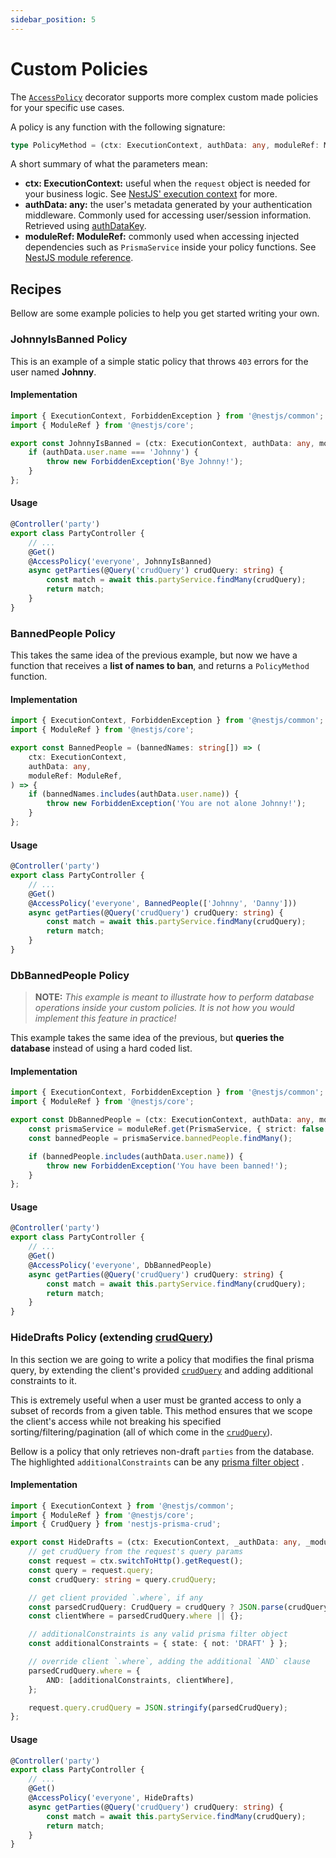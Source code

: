 ```yaml
---
sidebar_position: 5
---
```


# Custom Policies

The [`AccessPolicy`](./access-policy) decorator supports more complex custom made policies for your specific use cases.

A policy is any function with the following signature:

```ts
type PolicyMethod = (ctx: ExecutionContext, authData: any, moduleRef: ModuleRef) => void;
```

A short summary of what the parameters mean:

-   **ctx: ExecutionContext:** useful when the `request` object is needed for your business logic. See [NestJS' execution context](https://docs.nestjs.com/fundamentals/execution-context#execution-context) for more.
-   **authData: any:** the user's metadata generated by your authentication middleware. Commonly used for accessing user/session information. Retrieved using [authDataKey](./access-control-module#optsauthdatakey).
-   **moduleRef: ModuleRef:** commonly used when accessing injected dependencies such as `PrismaService` inside your policy functions. See [NestJS module reference](https://docs.nestjs.com/fundamentals/module-ref#module-reference).

## Recipes

Bellow are some example policies to help you get started writing your own.

### JohnnyIsBanned Policy

This is an example of a simple static policy that throws `403` errors for the user named **Johnny**.

#### Implementation

```ts title=johnny-is-banned.policy.ts
import { ExecutionContext, ForbiddenException } from '@nestjs/common';
import { ModuleRef } from '@nestjs/core';

export const JohnnyIsBanned = (ctx: ExecutionContext, authData: any, moduleRef: ModuleRef) => {
    if (authData.user.name === 'Johnny') {
        throw new ForbiddenException('Bye Johnny!');
    }
};
```

#### Usage

```ts title=party.controller.ts
@Controller('party')
export class PartyController {
    // ...
    @Get()
    @AccessPolicy('everyone', JohnnyIsBanned)
    async getParties(@Query('crudQuery') crudQuery: string) {
        const match = await this.partyService.findMany(crudQuery);
        return match;
    }
}
```

### BannedPeople Policy

This takes the same idea of the previous example, but now we have a function that receives a **list of names to ban**, and returns a `PolicyMethod` function.

#### Implementation

```ts title=banned-people.policy.ts
import { ExecutionContext, ForbiddenException } from '@nestjs/common';
import { ModuleRef } from '@nestjs/core';

export const BannedPeople = (bannedNames: string[]) => (
    ctx: ExecutionContext,
    authData: any,
    moduleRef: ModuleRef,
) => {
    if (bannedNames.includes(authData.user.name)) {
        throw new ForbiddenException('You are not alone Johnny!');
    }
};
```

#### Usage

```ts title=party.controller.ts
@Controller('party')
export class PartyController {
    // ...
    @Get()
    @AccessPolicy('everyone', BannedPeople(['Johnny', 'Danny']))
    async getParties(@Query('crudQuery') crudQuery: string) {
        const match = await this.partyService.findMany(crudQuery);
        return match;
    }
}
```

### DbBannedPeople Policy

> **NOTE:** _This example is meant to illustrate how to perform database operations inside your custom policies. It is not how you would implement this feature in practice!_

This example takes the same idea of the previous, but **queries the database** instead of using a hard coded list.

#### Implementation

```ts title=db-banned-people.policy.ts
import { ExecutionContext, ForbiddenException } from '@nestjs/common';
import { ModuleRef } from '@nestjs/core';

export const DbBannedPeople = (ctx: ExecutionContext, authData: any, moduleRef: ModuleRef) => {
    const prismaService = moduleRef.get(PrismaService, { strict: false });
    const bannedPeople = prismaService.bannedPeople.findMany();

    if (bannedPeople.includes(authData.user.name)) {
        throw new ForbiddenException('You have been banned!');
    }
};
```

#### Usage

```ts title=party.controller.ts
@Controller('party')
export class PartyController {
    // ...
    @Get()
    @AccessPolicy('everyone', DbBannedPeople)
    async getParties(@Query('crudQuery') crudQuery: string) {
        const match = await this.partyService.findMany(crudQuery);
        return match;
    }
}
```

### HideDrafts Policy (extending [crudQuery](../client-side))

In this section we are going to write a policy that modifies the final prisma query, by extending the client's provided [`crudQuery`](../client-side) and adding additional constraints to it.

This is extremely useful when a user must be granted access to only a subset of records from a given table. This method ensures that we scope the client's access while not breaking his specified sorting/filtering/pagination (all of which come in the [`crudQuery`](../client-side)).

Bellow is a policy that only retrieves non-draft `parties` from the database. The highlighted `additionalConstraints` can be any [prisma filter object](https://www.prisma.io/docs/reference/api-reference/prisma-client-reference#filter-conditions-and-operators) .

#### Implementation

```ts title=hide-drafts.policy.ts {11,12}
import { ExecutionContext } from '@nestjs/common';
import { ModuleRef } from '@nestjs/core';
import { CrudQuery } from 'nestjs-prisma-crud';

export const HideDrafts = (ctx: ExecutionContext, _authData: any, _moduleRef: ModuleRef) => {
    // get crudQuery from the request's query params
    const request = ctx.switchToHttp().getRequest();
    const query = request.query;
    const crudQuery: string = query.crudQuery;

    // get client provided `.where`, if any
    const parsedCrudQuery: CrudQuery = crudQuery ? JSON.parse(crudQuery) : {};
    const clientWhere = parsedCrudQuery.where || {};

    // additionalConstraints is any valid prisma filter object
    const additionalConstraints = { state: { not: 'DRAFT' } };

    // override client `.where`, adding the additional `AND` clause
    parsedCrudQuery.where = {
        AND: [additionalConstraints, clientWhere],
    };

    request.query.crudQuery = JSON.stringify(parsedCrudQuery);
};
```

#### Usage

```ts title=party.controller.ts
@Controller('party')
export class PartyController {
    // ...
    @Get()
    @AccessPolicy('everyone', HideDrafts)
    async getParties(@Query('crudQuery') crudQuery: string) {
        const match = await this.partyService.findMany(crudQuery);
        return match;
    }
}
```
